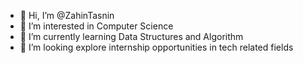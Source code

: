 - 👋 Hi, I’m @ZahinTasnin
- 👀 I’m interested in Computer Science
- 🌱 I’m currently learning Data Structures and Algorithm
- 💞️ I’m looking explore internship opportunities in tech related fields

<!---
ZahinTasnin/ZahinTasnin is a ✨ special ✨ repository because its `README.md` (this file) appears on your GitHub profile.
You can click the Preview link to take a look at your changes.
--->
